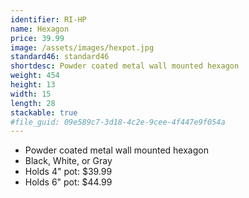 ```yaml
---
identifier: RI-HP
name: Hexagon
price: 39.99
image: /assets/images/hexpot.jpg
standard46: standard46
shortdesc: Powder coated metal wall mounted hexagon
weight: 454
height: 13
width: 15
length: 28
stackable: true
#file_guid: 09e589c7-3d18-4c2e-9cee-4f447e9f054a
---
```



- Powder coated metal wall mounted hexagon
- Black, White, or Gray  
- Holds 4" pot: $39.99
- Holds 6" pot: $44.99
